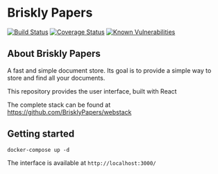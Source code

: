 # Briskly Papers

[![Build Status](https://travis-ci.org/BrisklyPapers/react.svg?branch=master)](https://travis-ci.org/BrisklyPapers/react)
[![Coverage Status](https://coveralls.io/repos/github/BrisklyPapers/react/badge.svg?branch=implement-coveralls)](https://coveralls.io/github/BrisklyPapers/react?branch=implement-coveralls)
[![Known Vulnerabilities](https://snyk.io/test/github/brisklypapers/react/badge.svg?targetFile=webapp%2Fpackage.json)](https://snyk.io/test/github/brisklypapers/react?targetFile=webapp%2Fpackage.json)

## About Briskly Papers
A fast and simple document store. Its goal is to provide a simple way to store and find all your documents.

This repository provides the user interface, built with React

The complete stack can be found at https://github.com/BrisklyPapers/webstack

## Getting started

`docker-compose up -d`

The interface is available at `http://localhost:3000/`
